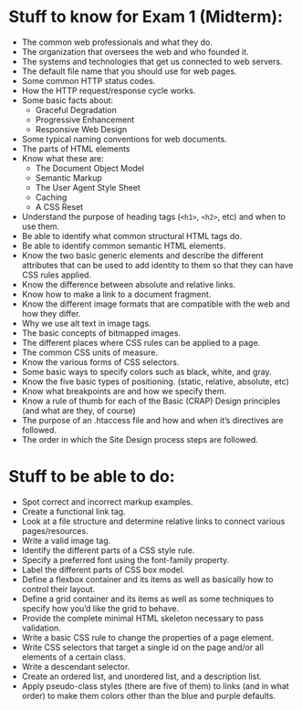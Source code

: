 # Stuff to know for Exam 1 (Midterm):
- The common web professionals and what they do.
-	The organization that oversees the web and who founded it.
-	The systems and technologies that get us connected to web servers.
-	The default file name that you should use for web pages.
-	Some common HTTP status codes.
-	How the HTTP request/response cycle works.
-	Some basic facts about:
    -	Graceful Degradation  
    -	Progressive Enhancement
    -	Responsive Web Design
-	Some typical naming conventions for web documents.
-	The parts of HTML elements
-	Know what these are:
    -	The Document Object Model
    -	Semantic Markup
    -	The User Agent Style Sheet
    -	Caching
    -	A CSS Reset
-	Understand the purpose of heading tags (`<h1>`, `<h2>`, etc) and when to use them.
-	Be able to identify what common structural HTML tags do.
-	Be able to identify common semantic HTML elements.
-	Know the two basic generic elements and describe the different attributes that can be used to add identity to them so that they can have CSS rules applied.
-	Know the difference between absolute and relative links.
-	Know how to make a link to a document fragment.
-	Know the different image formats that are compatible with the web and how they differ.
-	Why we use alt text in image tags.
-	The basic concepts of bitmapped images.
-	The different places where CSS rules can be applied to a page.
-	The common CSS units of measure.
-	Know the various forms of CSS selectors.
-	Some basic ways to specify colors such as black, white, and gray.
-	Know the five basic types of positioning. (static, relative, absolute, etc)
-	Know what breakpoints are and how we specify them.
-	Know a rule of thumb for each of the Basic (CRAP) Design principles (and what are they, of course)
-	The purpose of an .htaccess file and how and when it’s directives are followed.
-	The order in which the Site Design process steps are followed.

# Stuff to be able to do:
-	Spot correct and incorrect markup examples.
-	Create a functional link tag.
-	Look at a file structure and determine relative links to connect various pages/resources.
-	Write a valid image tag.
-	Identify the different parts of a CSS style rule.
-	Specify a preferred font using the font-family property.
-	Label the different parts of CSS box model.
-	Define a flexbox container and its items as well as basically how to control their layout.
-	Define a grid container and its items as well as some techniques to specify how you’d like the grid to behave.
-	Provide the complete minimal HTML skeleton necessary to pass validation.
-	Write a basic CSS rule to change the properties of a page element.
-	Write CSS selectors that target a single id on the page and/or all elements of a certain class.
-	Write a descendant selector.
-	Create an ordered list, and unordered list, and a description list.
-   Apply pseudo-class styles (there are five of them) to links (and in what order) to make them colors other than the blue and purple defaults.
